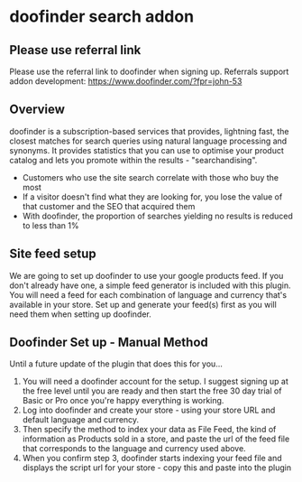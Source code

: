 # doofinder search addon
## Please use referral link
Please use the referral link to doofinder when signing up. Referrals support addon development:
https://www.doofinder.com/?fpr=john-53
## Overview
doofinder is a subscription-based services that provides, lightning fast, the closest matches for search queries using natural language processing and synonyms. It provides statistics that you can use to optimise your product catalog and lets you promote within the results - "searchandising".
- Customers who use the site search correlate with those who buy the most
- If a visitor doesn't find what they are looking for, you lose the value of that customer and the SEO that acquired them
- With doofinder, the proportion of searches yielding no results is reduced to less than 1%

## Site feed setup
We are going to set up doofinder to use your google products feed. If you don't already have one, a simple feed generator is included with this plugin. You will need a feed for each combination of language and currency that's available in your store.
Set up and generate your feed(s) first as you will need them when setting up doofinder.
## Doofinder Set up - Manual Method
Until a future update of the plugin that does this for you...
1. You will need a doofinder account for the setup. I suggest signing up at the free level until you are ready and then start the free 30 day trial of Basic or Pro once you're happy everything is working.
2. Log into doofinder and create your store - using your store URL and default language and currency.
3. Then specify the method to index your data as File Feed, the kind of information as Products sold in a store, and paste the url of the feed file that corresponds to the language and currency used above.
4. When you confirm step 3, doofinder starts indexing your feed file and displays the script url for your store - copy this and paste into the plugin